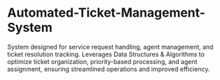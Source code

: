 # Automated-Ticket-Management-System
System designed for service request handling, agent management, and ticket resolution tracking. Leverages Data Structures &amp; Algorithms to optimize ticket organization, priority-based processing, and agent assignment, ensuring streamlined operations and improved efficiency.
